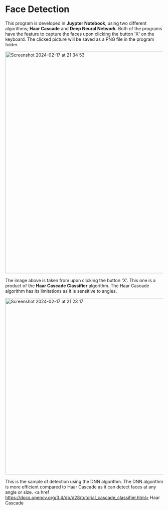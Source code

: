 # Face Detection 

This program is developed in **Juypter Notebook**, using two different algorithms; **Haar Cascade** and **Deep Neural Network**. Both of the programs have the feature to capture the faces upon clicking the button 'X' on the keyboard. The clicked picture will be saved as a PNG file in the program folder.

<img width="705" alt="Screenshot 2024-02-17 at 21 34 53" src="https://github.com/llombardii/facefinder/assets/98316532/954cd5cf-9611-455b-bb78-c38b2fd0100a">

The image above is taken from upon clicking the button 'X'. This one is a product of the **Haar Cascade Classifier** algorithm. The Haar Cascade algorithm has its limitations as it is sensitive to angles.

<img width="561" alt="Screenshot 2024-02-17 at 21 23 17" src="https://github.com/llombardii/facefinder/assets/98316532/494d05b0-b018-4ff0-81f3-8cc0dec1fcfe">

This is the sample of detection using the DNN algorithm. The DNN algorithm is more efficient compared to Haar Cascade as it can detect faces at any angle or size.
<a href https://docs.opencv.org/3.4/db/d28/tutorial_cascade_classifier.html> Haar Cascade </a>
